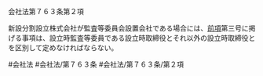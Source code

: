 会社法第７６３条第２項

新設分割設立株式会社が監査等委員会設置会社である場合には、[前項](会社法＿＿＿＿第７６３条第１項)第三号に掲げる事項は、設立時監査等委員である設立時取締役とそれ以外の設立時取締役とを区別して定めなければならない。

#会社法
#会社法/第７６３条
#会社法/第７６３条/第２項
